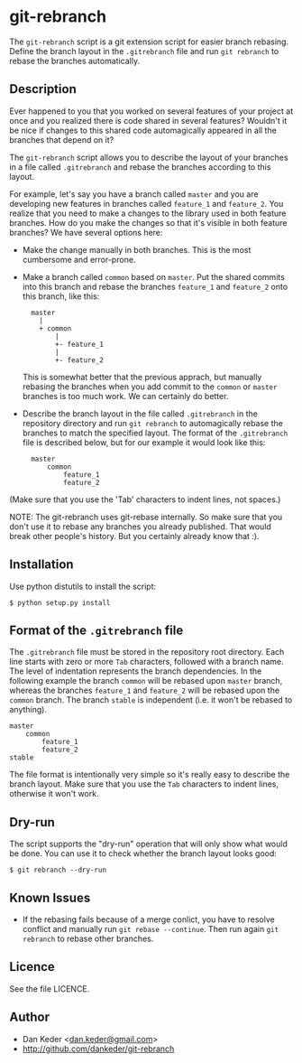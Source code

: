 git-rebranch
============

The `git-rebranch` script is a git extension script for easier branch rebasing.
Define the branch layout in the `.gitrebranch` file and run `git rebranch` to
rebase the branches automatically.


Description
-----------

Ever happened to you that you worked on several features of your project at once
and you realized there is code shared in several features? Wouldn't it be nice
if changes to this shared code automagically appeared in all the branches that
depend on it?

The `git-rebranch` script allows you to describe the layout of your branches in
a file called `.gitrebranch` and rebase the branches according to this layout.

For example, let's say you have a branch called `master` and you are developing
new features in branches called `feature_1` and `feature_2`. You realize that
you need to make a changes to the library used in both feature branches. How do
you make the changes so that it's visible in both feature branches?  We have
several options here:

- Make the change manually in both branches. This is the most cumbersome and
  error-prone.

- Make a branch called `common` based on `master`. Put the shared commits
  into this branch and rebase the branches `feature_1` and `feature_2` onto
  this branch, like this:

        master
          |
          + common
              |
              +- feature_1
              |
              +- feature_2


  This is somewhat better that the previous apprach, but manually rebasing the
  branches when you add commit to the `common` or `master` branches is too much
  work. We can certainly do better.

- Describe the branch layout in the file called `.gitrebranch` in the repository
  directory and run `git rebranch` to automagically rebase the branches to match
  the specified layout. The format of the `.gitrebranch` file is described
  below, but for our example it would look like this:

        master
        	common
        		feature_1
        		feature_2

(Make sure that you use the 'Tab' characters to indent lines, not spaces.)

NOTE: The git-rebranch uses git-rebase internally. So make sure that you don't use
it to rebase any branches you already published. That would break other people's
history. But you certainly already know that :).


Installation
------------

Use python distutils to install the script:

    $ python setup.py install


Format of the `.gitrebranch` file
---------------------------------

The `.gitrebranch` file must be stored in the repository root directory. Each
line starts with zero or more `Tab` characters, followed with a branch name. The
level of indentation represents the branch dependencies. In the following
example the branch `common` will be rebased upon `master` branch, whereas the
branches `feature_1` and `feature_2` will be rebased upon the `common` branch.
The branch `stable` is independent (i.e. it won't be rebased to anything).

    master
    	common
    		feature_1
    		feature_2
    stable


The file format is intentionally very simple so it's really easy to describe the
branch layout. Make sure that you use the `Tab` characters to indent lines,
otherwise it won't work.


Dry-run
-------

The script supports the "dry-run" operation that will only show what would be
done. You can use it to check whether the branch layout looks good:

    $ git rebranch --dry-run


Known Issues
------------

- If the rebasing fails because of a merge conlict, you have to resolve
  conflict and manually run `git rebase --continue`. Then run again `git
  rebranch` to rebase other branches.


Licence
-------

See the file LICENCE.


Author
------

- Dan Keder <<dan.keder@gmail.com>>
- <http://github.com/dankeder/git-rebranch>

